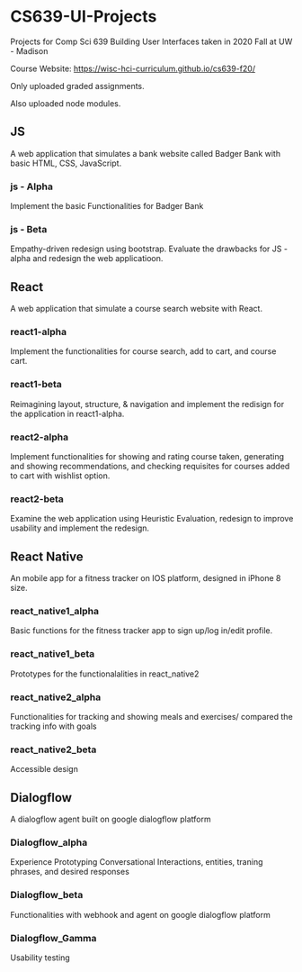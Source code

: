 # CS639-UI-Projects
Projects for Comp Sci 639 Building User Interfaces taken in 2020 Fall at UW - Madison

Course Website: https://wisc-hci-curriculum.github.io/cs639-f20/

Only uploaded graded assignments. 

Also uploaded node modules.




## JS

A web application that simulates a bank website called Badger Bank with basic HTML, CSS, JavaScript. 

### js - Alpha

Implement the basic Functionalities for Badger Bank

### js - Beta

Empathy-driven redesign using bootstrap. Evaluate the drawbacks for JS - alpha and redesign the web applicatioon.

## React

A web application that simulate a course search website with React.

### react1-alpha

Implement the functionalities for course search, add to cart, and course cart.

### react1-beta

Reimagining layout, structure, & navigation and implement the redisign for the application in react1-alpha.

### react2-alpha

Implement functionalities for showing and rating course taken, generating and showing recommendations, and checking requisites for courses added to cart with wishlist option.

### react2-beta

Examine the web application using Heuristic Evaluation, redesign to improve usability and implement the redesign.

## React Native

An mobile app for a fitness tracker on IOS platform, designed in iPhone 8 size.

### react_native1_alpha

Basic functions for the fitness tracker app to sign up/log in/edit profile.

### react_native1_beta

Prototypes for the functionalalities in react_native2

### react_native2_alpha

Functionalities for tracking and showing meals and exercises/ compared the tracking info with goals

### react_native2_beta

Accessible design

## Dialogflow

A dialogflow agent built on google dialogflow platform

### Dialogflow_alpha

Experience Prototyping Conversational Interactions, entities, traning phrases, and desired responses

### Dialogflow_beta

Functionalities with webhook and agent on google dialogflow platform

### Dialogflow_Gamma

Usability testing